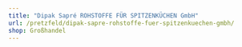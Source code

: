 ```yaml
---
title: "Dipak Sapré ROHSTOFFE FÜR SPITZENKÜCHEN GmbH"
url: /pretzfeld/dipak-sapre-rohstoffe-fuer-spitzenkuechen-gmbh/
shop: Großhandel
---
```

